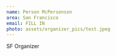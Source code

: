 ```yaml
---
name: Person McPersonson
area: San Francisco
email: FILL IN
photo: assets/organizer_pics/test.jpeg
---
```


SF Organizer
